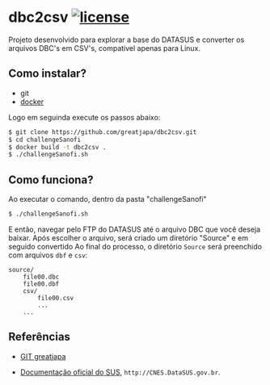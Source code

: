 # dbc2csv [![license](https://img.shields.io/github/license/mashape/apistatus.svg?maxAge=2592000)](https://github.com/victoromc/challengeSanofi/blob/master/LICENSE)

Projeto desenvolvido para explorar a base do DATASUS e converter os arquivos DBC's em CSV's, compativel apenas para Linux.

## Como instalar?

- git
- [docker](https://store.docker.com/editions/community/docker-ce-server-ubuntu)

Logo em seguinda execute os passos abaixo:

```bash
$ git clone https://github.com/greatjapa/dbc2csv.git
$ cd challengeSanofi
$ docker build -t dbc2csv .
$ ./challengeSanofi.sh
```

## Como funciona?

Ao executar o comando, dentro da pasta "challengeSanofi"
```bash
$ ./challengeSanofi.sh
```

E então, navegar pelo FTP do DATASUS até o arquivo DBC que você deseja baixar.
Após escolher o arquivo, será criado um diretório "Source" e em seguido convertido
Ao final do processo, o diretório `Source` será preenchido com arquivos `dbf` e `csv`:

```
source/
    file00.dbc
    file00.dbf
    csv/
        file00.csv
        ...
    ...
```


## Referências

* [GIT greatjapa](https://github.com/greatjapa/dbc2csv)

* [Documentação oficial do SUS](http://cnes.datasus.gov.br/pages/downloads/documentacao.jsp), `http://CNES.DataSUS.gov.br`.
